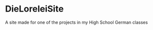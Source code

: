 DieLoreleiSite
==============

A site made for one of the projects in my High School German classes
